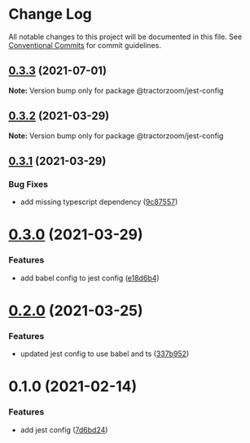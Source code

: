# Change Log

All notable changes to this project will be documented in this file.
See [Conventional Commits](https://conventionalcommits.org) for commit guidelines.

## [0.3.3](https://github.com/TractorZoom/configurations/compare/@tractorzoom/jest-config@0.3.2...@tractorzoom/jest-config@0.3.3) (2021-07-01)

**Note:** Version bump only for package @tractorzoom/jest-config





## [0.3.2](https://github.com/TractorZoom/configurations/compare/@tractorzoom/jest-config@0.3.1...@tractorzoom/jest-config@0.3.2) (2021-03-29)

**Note:** Version bump only for package @tractorzoom/jest-config





## [0.3.1](https://github.com/TractorZoom/configurations/compare/@tractorzoom/jest-config@0.3.0...@tractorzoom/jest-config@0.3.1) (2021-03-29)


### Bug Fixes

* add missing typescript dependency ([9c87557](https://github.com/TractorZoom/configurations/commit/9c8755790de6a18735697ec26ccec8bc2a306f23))





# [0.3.0](https://github.com/TractorZoom/configurations/compare/@tractorzoom/jest-config@0.2.0...@tractorzoom/jest-config@0.3.0) (2021-03-29)


### Features

* add babel config to jest config ([e18d6b4](https://github.com/TractorZoom/configurations/commit/e18d6b4b71c936ec0af4a47cc9cf8acc530b54ba))





# [0.2.0](https://github.com/TractorZoom/configurations/compare/@tractorzoom/jest-config@0.1.0...@tractorzoom/jest-config@0.2.0) (2021-03-25)


### Features

* updated jest config to use babel and ts ([337b952](https://github.com/TractorZoom/configurations/commit/337b9529ddd16c23e1ef85c52151bc1ca6f0ffd8))





# 0.1.0 (2021-02-14)


### Features

* add jest config ([7d6bd24](https://github.com/TractorZoom/configurations/commit/7d6bd24cf8165097e061c6da6053f0daa66346f1))
